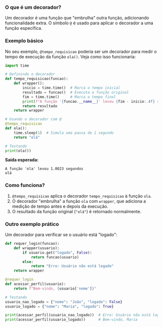 ### O que é um decorador?
Um decorador é uma função que "embrulha" outra função, adicionando funcionalidade extra. O símbolo `@` é usado para aplicar o decorador a uma função específica.

### Exemplo básico
No seu exemplo, `@tempo_requisicao` poderia ser um decorador para medir o tempo de execução da função `ola()`. Veja como isso funcionaria:

```python
import time

# Definindo o decorador
def tempo_requisicao(funcao):
    def wrapper():
        inicio = time.time()  # Marca o tempo inicial
        resultado = funcao()  # Executa a função original
        fim = time.time()     # Marca o tempo final
        print(f"A função '{funcao.__name__}' levou {fim - inicio:.4f} segundos")
        return resultado
    return wrapper

# Usando o decorador com @
@tempo_requisicao
def ola():
    time.sleep(1)  # Simula uma pausa de 1 segundo
    return "olá"

# Testando
print(ola())
```

**Saída esperada:**
```
A função 'ola' levou 1.0023 segundos
olá
```

### Como funciona?
1. `@tempo_requisicao` aplica o decorador `tempo_requisicao` à função `ola`.
2. O decorador "embrulha" a função `ola` com `wrapper`, que adiciona a medição de tempo antes e depois da execução.
3. O resultado da função original (`"olá"`) é retornado normalmente.

### Outro exemplo prático
Um decorador para verificar se o usuário está "logado":

```python
def requer_login(funcao):
    def wrapper(usuario):
        if usuario.get("logado", False):
            return funcao(usuario)
        else:
            return "Erro: Usuário não está logado"
    return wrapper

@requer_login
def acessar_perfil(usuario):
    return f"Bem-vindo, {usuario['nome']}"

# Testando
usuario_nao_logado = {"nome": "João", "logado": False}
usuario_logado = {"nome": "Maria", "logado": True}

print(acessar_perfil(usuario_nao_logado))  # Erro: Usuário não está logado
print(acessar_perfil(usuario_logado))      # Bem-vindo, Maria
```